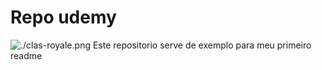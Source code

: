 # Repo udemy

![./clas-royale.png](clash)
Este repositorio serve de exemplo para meu primeiro readme